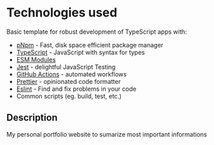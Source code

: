 # Technologies used

Basic template for robust development of TypeScript apps with:

-   [pNpm](https://pnpm.io/) - Fast, disk space efficient package manager
-   [TypeScript](https://www.typescriptlang.org/) - JavaScript with syntax for types
-   [ESM Modules](https://nodejs.org/api/esm.html)
-   [Jest](https://jestjs.io/) - delightful JavaScript Testing
-   [GitHub Actions](https://github.com/features/actions) - automated workflows
-   [Prettier](https://prettier.io/) - opinionated code formatter
-   [Eslint](https://eslint.org/) - Find and fix problems in your code
-   Common scripts (eg. build, test, etc.)

## Description

My personal portfolio website to sumarize most important informations
